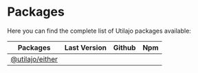 # Packages

<script setup>
    import Github from '../components/github.vue'
    import Npm from '../components/npm.vue'
</script>

Here you can find the complete list of Utilajo packages available:

| Packages                            | Last Version | Github                                                                           | Npm                                                      |
| ----------------------------------- | ------------ | -------------------------------------------------------------------------------- | -------------------------------------------------------- |
| [@utilajo/either](/packages/either/)| <Badge type="tip" text="1.0.0" />       | <Github link="https://github.com/timbo-dev/utilajo/tree/main/packages/either" /> | <Npm link="https://npmjs.com/package/@utilajo/either" /> |
